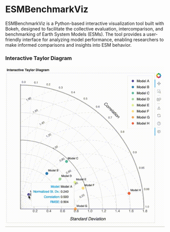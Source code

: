 # ESMBenchmarkViz

ESMBenchmarkViz is a Python-based interactive visualization tool built with Bokeh, designed to facilitate the collective evaluation, intercomparison, and benchmarking of Earth System Models (ESMs). The tool provides a user-friendly interface for analyzing model performance, enabling researchers to make informed comparisons and insights into ESM behavior.

### Interactive Taylor Diagram
![Taylor Diagram](docs/_static/interactive_taylor_diagram_screen_capture.gif)
